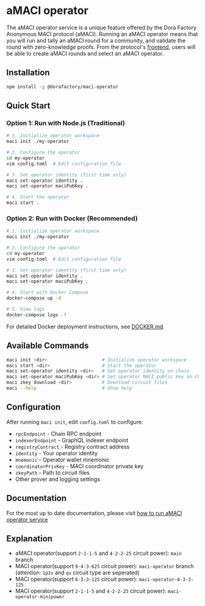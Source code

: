 # aMACI operator

The aMACI operator service is a unique feature offered by the Dora Factory Anonymous MACI protocol (aMACI). Running an aMACI operator means that you will run and tally an aMACI round for a community, and validate the round with zero-knowledge proofs.
From the protocol's [frontend](https://vota.dorafactory.org/), users will be able to create aMACI rounds and select an aMACI operator.

## Installation

```bash
npm install -g @dorafactory/maci-operator
```

## Quick Start

### Option 1: Run with Node.js (Traditional)

```bash
# 1. Initialize operator workspace
maci init ./my-operator

# 2. Configure the operator
cd my-operator
vim config.toml  # Edit configuration file

# 3. Set operator identity (first time only)
maci set-operator identity .
maci set-operator maciPubKey .

# 4. Start the operator
maci start .
```

### Option 2: Run with Docker (Recommended)

```bash
# 1. Initialize operator workspace
maci init ./my-operator

# 2. Configure the operator
cd my-operator
vim config.toml  # Edit configuration file

# 3. Set operator identity (first time only)
maci set-operator identity .
maci set-operator maciPubKey .

# 4. Start with Docker Compose
docker-compose up -d

# 5. View logs
docker-compose logs -f
```

For detailed Docker deployment instructions, see [DOCKER.md](./DOCKER.md).

## Available Commands

```bash
maci init <dir>                    # Initialize operator workspace
maci start <dir>                   # Start the operator
maci set-operator identity <dir>   # Set operator identity on-chain
maci set-operator maciPubKey <dir> # Set operator MACI public key on-chain
maci zkey download <dir>           # Download circuit files
maci --help                        # Show help
```

## Configuration

After running `maci init`, edit `config.toml` to configure:

- `rpcEndpoint` - Chain RPC endpoint
- `indexerEndpoint` - GraphQL indexer endpoint
- `registryContract` - Registry contract address
- `identity` - Your operator identity
- `mnemonic` - Operator wallet mnemonic
- `coordinatorPrivKey` - MACI coordinator private key
- `zkeyPath` - Path to circuit files
- Other prover and logging settings

## Documentation

For the most up to date documentation, please visit [how to run aMACI operator service](https://docs.dorafactory.org/docs/vota-devops/amaci)

## Explanation

- aMACI operator(support `2-1-1-5` and `4-2-2-25` circuit power): `main` branch
- MACI operator(support `9-4-3-625` circuit power): `maci-operator` branch (attention: `1p1v` and `qv` circuit type are seperated)
- MACI operator(support `6-3-3-125` circuit power): `maci-operator-6-3-3-125`
- MACI operator(support `2-1-1-5` and `4-2-2-25` circuit power): `maci-operator-minipower`
